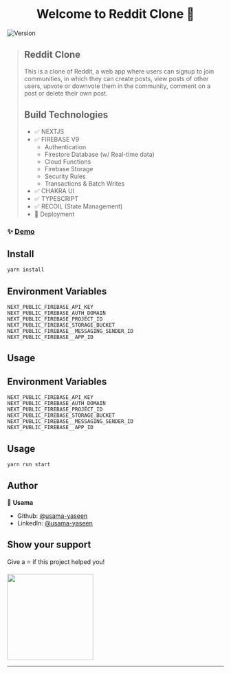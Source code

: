 <h1 align="center">Welcome to Reddit Clone 👋</h1>
<p>
  <img alt="Version" src="https://img.shields.io/badge/version-0.1.0-blue.svg?cacheSeconds=2592000" />
</p>

> ## Reddit Clone
>
> This is a clone of Reddit, a web app where users can signup to join communities, in which they can create posts, view posts of other users, upvote or downvote them in the community, comment on a post or delete their own post.
>
> ## Build Technologies
>
> - ✅ NEXTJS
> - ✅ FIREBASE V9
>   - Authentication
>   - Firestore Database (w/ Real-time data)
>   - Cloud Functions
>   - Firebase Storage
>   - Security Rules
>   - Transactions & Batch Writes
> - ✅ CHAKRA UI
> - ✅ TYPESCRIPT
> - ✅ RECOIL (State Management)
> - 🚀 Deployment

### ✨ [Demo](https://reddit-clone-five-iota.vercel.app/)

## Install

```sh
yarn install
```

## Environment Variables

```
NEXT_PUBLIC_FIREBASE_API_KEY
NEXT_PUBLIC_FIREBASE_AUTH_DOMAIN
NEXT_PUBLIC_FIREBASE_PROJECT_ID
NEXT_PUBLIC_FIREBASE_STORAGE_BUCKET
NEXT_PUBLIC_FIREBASE__MESSAGING_SENDER_ID
NEXT_PUBLIC_FIREBASE__APP_ID
```

## Usage

## Environment Variables

```
NEXT_PUBLIC_FIREBASE_API_KEY
NEXT_PUBLIC_FIREBASE_AUTH_DOMAIN
NEXT_PUBLIC_FIREBASE_PROJECT_ID
NEXT_PUBLIC_FIREBASE_STORAGE_BUCKET
NEXT_PUBLIC_FIREBASE__MESSAGING_SENDER_ID
NEXT_PUBLIC_FIREBASE__APP_ID
```

## Usage

```sh
yarn run start
```

## Author

👤 **Usama**

- Github: [@usama-yaseen](https://github.com/usama-yaseen)
- LinkedIn: [@usama-yaseen](https://linkedin.com/in/usama-yaseen)

## Show your support

<p>Give a ⭐️ if this project helped you!</p>
<a href="https://www.buymeacoffee.com/usamayaseen"><img src="https://cdn.buymeacoffee.com/buttons/v2/default-yellow.png" width="200" /></a>

---